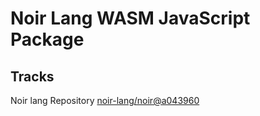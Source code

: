 # Noir Lang WASM JavaScript Package

## Tracks
Noir lang Repository [noir-lang/noir@a043960](https://github.com/noir-lang/noir/tree/a043960319e73989a08d068d4011ee5d5b844944)